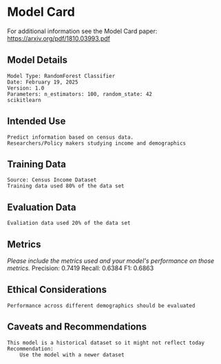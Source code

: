 # Model Card

For additional information see the Model Card paper: https://arxiv.org/pdf/1810.03993.pdf

## Model Details
    Model Type: RandomForest Classifier
    Date: February 19, 2025
    Version: 1.0
    Parameters: n_estimators: 100, random_state: 42
    scikitlearn

## Intended Use
    Predict information based on census data.
    Researchers/Policy makers studying income and demographics

## Training Data
    Source: Census Income Dataset
    Training data used 80% of the data set

## Evaluation Data
    Evaliation data used 20% of the data set

## Metrics
_Please include the metrics used and your model's performance on those metrics._
    Precision: 0.7419
    Recall: 0.6384
    F1: 0.6863

## Ethical Considerations
    Performance across different demographics should be evaluated

## Caveats and Recommendations
    This model is a historical dataset so it might not reflect today
    Recommendation:
        Use the model with a newer dataset
